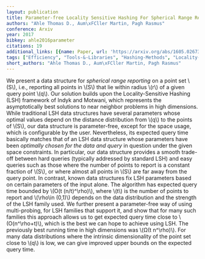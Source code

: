```yaml
---
layout: publication
title: Parameter-free Locality Sensitive Hashing For Spherical Range Reporting
authors: "Ahle Thomas D., Aum\xFCller Martin, Pagh Rasmus"
conference: Arxiv
year: 2017
bibkey: ahle2016parameter
citations: 19
additional_links: [{name: Paper, url: 'https://arxiv.org/abs/1605.02673'}]
tags: ["Efficiency", "Tools-&-Libraries", "Hashing-Methods", "Locality-Sensitive-Hashing"]
short_authors: "Ahle Thomas D., Aum\xFCller Martin, Pagh Rasmus"
---
```

We present a data structure for *spherical range reporting* on a point set
\\(S\\), i.e., reporting all points in \\(S\\) that lie within radius \\(r\\) of a given
query point \\(q\\). Our solution builds upon the Locality-Sensitive Hashing (LSH)
framework of Indyk and Motwani, which represents the asymptotically best
solutions to near neighbor problems in high dimensions. While traditional LSH
data structures have several parameters whose optimal values depend on the
distance distribution from \\(q\\) to the points of \\(S\\), our data structure is
parameter-free, except for the space usage, which is configurable by the user.
Nevertheless, its expected query time basically matches that of an LSH data
structure whose parameters have been *optimally chosen for the data and query*
in question under the given space constraints. In particular, our data
structure provides a smooth trade-off between hard queries (typically addressed
by standard LSH) and easy queries such as those where the number of points to
report is a constant fraction of \\(S\\), or where almost all points in \\(S\\) are far
away from the query point. In contrast, known data structures fix LSH
parameters based on certain parameters of the input alone.
  The algorithm has expected query time bounded by \\(O(t (n/t)^\rho)\\), where \\(t\\)
is the number of points to report and \\(\rho\in (0,1)\\) depends on the data
distribution and the strength of the LSH family used. We further present a
parameter-free way of using multi-probing, for LSH families that support it,
and show that for many such families this approach allows us to get expected
query time close to \\(O(n^\rho+t)\\), which is the best we can hope to achieve
using LSH. The previously best running time in high dimensions was \\(Ω(t
n^\rho)\\). For many data distributions where the intrinsic dimensionality of the
point set close to \\(q\\) is low, we can give improved upper bounds on the
expected query time.